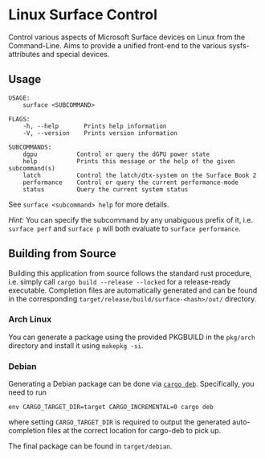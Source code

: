 # Linux Surface Control

Control various aspects of Microsoft Surface devices on Linux from the Command-Line.
Aims to provide a unified front-end to the various sysfs-attributes and special devices.

## Usage

```
USAGE:
    surface <SUBCOMMAND>

FLAGS:
    -h, --help       Prints help information
    -V, --version    Prints version information

SUBCOMMANDS:
    dgpu           Control or query the dGPU power state
    help           Prints this message or the help of the given subcommand(s)
    latch          Control the latch/dtx-system on the Surface Book 2
    performance    Control or query the current performance-mode
    status         Query the current system status
```

See `surface <subcommand> help` for more details.

_Hint:_ You can specify the subcommand by any unabiguous prefix of it, i.e. `surface perf` and `surface p` will both evaluate to `surface performance`.

## Building from Source

Building this application from source follows the standard rust procedure, i.e. simply call `cargo build --release --locked` for a release-ready executable.
Completion files are automatically generated and can be found in the corresponding `target/release/build/surface-<hash>/out/` directory.

### Arch Linux

You can generate a package using the provided PKGBUILD in the `pkg/arch` directory and install it using `makepkg -si`.

### Debian

Generating a Debian package can be done via [`cargo deb`](https://github.com/mmstick/cargo-deb).
Specifically, you need to run
```
env CARGO_TARGET_DIR=target CARGO_INCREMENTAL=0 cargo deb
```
where setting `CARGO_TARGET_DIR` is required to output the generated auto-completion files at the correct location for cargo-deb to pick up.

The final package can be found in `target/debian`.
